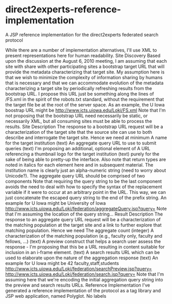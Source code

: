 # direct2experts-reference-implementation
A JSP reference implementation for the direct2experts federated search protocol

While there are a number of implementation alternatives, I'll use XML to present representations here for human readability.
Site Discovery
Based upon the discussion at the August 6, 2010 meeting, I am assuming that each site with share with other participating sites a bootstrap target URL that will provide the metadata characterizing that target site.  My assumption here is that we wish to minimize the complexity of information sharing by humans that is necessary and that we can accommodate evolution of the metadata characterizing a target site by periodically refreshing results from the bootstrap URL.  I propose this URL just be something along the lines of
<bootstrap-URL-prefix>/FS.xml
in the spirit of the robots.txt standard, without the requirement that the target file be at the root of the server space.  As an example, the U Iowa boostrap URL might be
http://www.icts.uiowa.edu/Loki/FS.xml
Note that I'm not proposing that the bootstrap URL need necessarily be static, or necessarily XML, but all consuming sites must be able to process the results.
Site Description
The response to a bootstrap URL request will be a characterization of the target site that the source site can use to both describe and interrogate the target site.  Hence we need at minimum
A name for the target institution (text)﻿﻿
An aggregate query URL to use to submit queries (text)
I'm proposing an additional, optional element of
A URL referencing a thumbnail logo for the target institution (text)
purely for the sake of being able to pretty-up the interface.  Also note that return types are noted in italics for each element here and in subsequent material.
The institution name is clearly just an alpha-numeric string (need to worry about Unicode?).  The aggregate query URL should be comprised of two components
<aggregate-query-URL-prefix><query-string>
Note that requiring the query string to be the last component avoids the need to deal with how to specify the syntax of the replacement variable if it were to occur at an arbitrary point in the URL.  This way, we can just concatenate the escaped query string to the end of the prefix string.
An example for U Iowa might be
<site-description>
   <name>University of Iowa</name>
   <aggregate-query>http://www.icts.uiowa.edu/Loki/federation/aggregateQuery.jsp?query=</aggregate-query>
</site-description>
Note that I'm assuming the location of the query string...
Result Description
The response to an aggregate query URL request will be a characterization of the matching population at the target site and a link to further explore that matching population.  Hence we need
The aggregate count (integer)
A characterization of the matching population (e.g., faculty only, faculty and fellows, ...) (text)
A preview construct that helps a search user assess the response - I'm proposing that this be a URL resulting in content suitable for inclusion in an i-frame element. (text)
A search results URL which can be used to elaborate upon the nature of the aggregation response (text)
An example for U Iowa might be
<aggregation-result>
   <count>42</count>
   <population-type>faculty,staff,students</population-type>
   <preview-URL>http://www.icts.uiowa.edu/Loki/federation/searchPreview.jsp?query=<query-string></preview-URL>
   <search-results-URL>http://www.icts.uiowa.edu/Loki/federation/search.jsp?query=<query-string></search-results-URL>
</aggregation-result>
Note that I'm assuming here that we're encoding the initial aggregation query string into the preview and search results URLs.
Reference Implementation
I've generated a reference implementation of the protocol as a tag library and JSP web application, named Polyglot.
No labels
